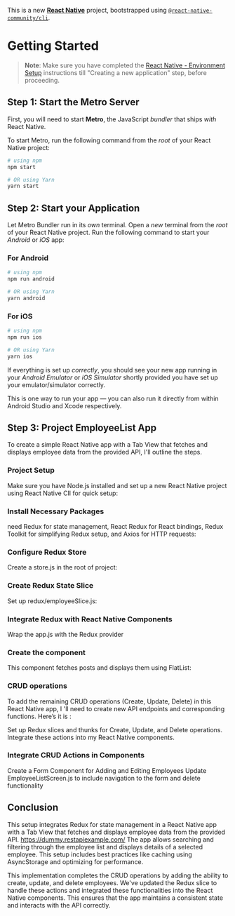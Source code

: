 This is a new [**React Native**](https://reactnative.dev) project, bootstrapped using [`@react-native-community/cli`](https://github.com/react-native-community/cli).

# Getting Started

>**Note**: Make sure you have completed the [React Native - Environment Setup](https://reactnative.dev/docs/environment-setup) instructions till "Creating a new application" step, before proceeding.

## Step 1: Start the Metro Server

First, you will need to start **Metro**, the JavaScript _bundler_ that ships _with_ React Native.

To start Metro, run the following command from the _root_ of your React Native project:

```bash
# using npm
npm start

# OR using Yarn
yarn start
```

## Step 2: Start your Application

Let Metro Bundler run in its _own_ terminal. Open a _new_ terminal from the _root_ of your React Native project. Run the following command to start your _Android_ or _iOS_ app:

### For Android

```bash
# using npm
npm run android

# OR using Yarn
yarn android
```

### For iOS

```bash
# using npm
npm run ios

# OR using Yarn
yarn ios
```

If everything is set up _correctly_, you should see your new app running in your _Android Emulator_ or _iOS Simulator_ shortly provided you have set up your emulator/simulator correctly.

This is one way to run your app — you can also run it directly from within Android Studio and Xcode respectively.

## Step 3: Project EmployeeList App

To create a simple React Native app with a Tab View that fetches and displays employee data from the provided API, I'll outline the steps.

### Project Setup
Make sure you have Node.js installed and set up a new React Native project using React Native ClI for quick setup:

### Install Necessary Packages
 need Redux for state management, React Redux for React bindings, Redux Toolkit for simplifying Redux setup, and Axios for HTTP requests:

### Configure Redux Store
Create a store.js in the root of  project:

### Create Redux State Slice
Set up  redux/employeeSlice.js:


###  Integrate Redux with React Native Components
Wrap the app.js with the Redux provider

### Create the component 
This component fetches posts and displays them using FlatList:

### CRUD operations
To add the remaining CRUD operations (Create, Update, Delete) in this  React Native app, I 'll need to create new API endpoints and corresponding functions. Here’s it is :

Set up Redux slices and thunks for Create, Update, and Delete operations.
Integrate these actions into my React Native components.


###  Integrate CRUD Actions in Components
Create a Form Component for Adding and Editing Employees
Update EmployeeListScreen.js to include navigation to the form and delete functionality


## Conclusion
This setup integrates Redux for state management in a React Native app with a Tab View that fetches and displays employee data from the provided API.  https://dummy.restapiexample.com/ The app allows searching and filtering through the employee list and displays details of a selected employee. This setup includes best practices like caching using AsyncStorage and optimizing for performance.


This implementation completes the CRUD operations by adding the ability to create, update, and delete employees. We've updated the Redux slice to handle these actions and integrated these functionalities into the React Native components. This ensures that the app maintains a consistent state and interacts with the API correctly.
